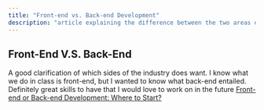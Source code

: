 ```yaml
---
title: "Front-end vs. Back-end Development"
description: "article explaining the difference between the two areas of coding"
---
```


## Front-End V.S. Back-End


A good clarification of which sides of the industry does want. I know what we do in class is front-end, but I wanted to know what back-end entailed. Definitely great skills to have that I would love to work on in the future
[Front-end or Back-end Development: Where to Start?](https://www.coursereport.com/blog/front-end-development-vs-back-end-development-where-to-start)

